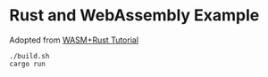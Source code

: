 #  Rust and WebAssembly Example

Adopted from [WASM+Rust Tutorial](https://freemasen.github.io/wasm_tutorial/)

```
./build.sh
cargo run
```